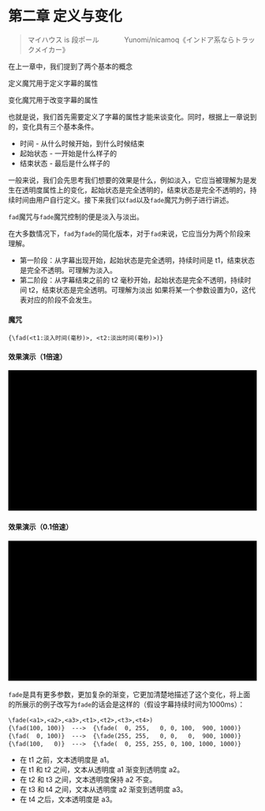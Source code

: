 # 第二章 定义与变化

> マイハウス is 段ポール &nbsp;&nbsp;&nbsp;&nbsp;&nbsp;&nbsp;&nbsp;&nbsp;&nbsp; &nbsp;&nbsp;<span class="song_name">Yunomi/nicamoq《インドア系ならトラックメイカー》</span>

在上一章中，我们提到了两个基本的概念

<span class="definition">定义魔咒用于定义字幕的属性</span>

<span class="definition">变化魔咒用于改变字幕的属性</span>

也就是说，我们首先需要定义了字幕的属性才能来谈变化。同时，根据上一章说到的，变化具有三个基本条件。

- 时间 - 从什么时候开始，到什么时候结束
- 起始状态 - 一开始是什么样子的
- 结束状态 - 最后是什么样子的

一般来说，我们会先思考我们想要的效果是什么，例如淡入，它应当被理解为是发生在透明度属性上的变化，起始状态是完全透明的，结束状态是完全不透明的，持续时间由用户自行定义。接下来我们以`fad`以及`fade`魔咒为例子进行讲述。

`fad`魔咒与`fade`魔咒控制的便是淡入与淡出。

在大多数情况下，`fad`为`fade`的简化版本，对于`fad`来说，它应当分为两个阶段来理解。
- 第一阶段：从字幕出现开始，起始状态是完全透明，持续时间是 t1，结束状态是完全不透明。可理解为淡入。
- 第二阶段：从字幕结束之前的 t2 毫秒开始，起始状态是完全不透明，持续时间 t2，结束状态是完全透明。可理解为淡出
如果将某一个参数设置为0，这代表对应的阶段不会发生。

<!-- tabs:start -->
#### **魔咒**
```text
{\fad(<t1:淡入时间(毫秒)>, <t2:淡出时间(毫秒)>)}
```
#### **效果演示（1倍速）**

![](_media/fad_speed_10.gif "-gifcontrol-mode=click;")
  
#### **效果演示（0.1倍速）**

![](_media/fad_speed_1.gif "-gifcontrol-mode=click;")
                  
<!-- tabs:end -->

`fade`是具有更多参数，更加复杂的渐变，它更加清楚地描述了这个变化，将上面的所展示的例子改写为`fade`的话会是这样的（假设字幕持续时间为1000ms）：
```text
\fade(<a1>,<a2>,<a3>,<t1>,<t2>,<t3>,<t4>)
{\fad(100, 100)}  --->  {\fade(  0, 255,   0, 0, 100,  900, 1000)}
{\fad(  0, 100)}  --->  {\fade(255, 255,   0, 0,   0,  900, 1000)}
{\fad(100,   0)}  --->  {\fade(  0, 255, 255, 0, 100, 1000, 1000)}
```

- 在 t1 之前，文本透明度是 a1。
- 在 t1 和 t2 之间，文本从透明度 a1 渐变到透明度 a2。
- 在 t2 和 t3 之间，文本透明度保持 a2 不变。
- 在 t3 和 t4 之间，文本从透明度 a2 渐变到透明度 a3。
- 在 t4 之后，文本透明度是 a3。
